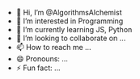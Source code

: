 - 👋 Hi, I’m @AlgorithmsAlchemist
- 👀 I’m interested in Programming
- 🌱 I’m currently learning JS, Python
- 💞️ I’m looking to collaborate on ...
- 📫 How to reach me ...
- 😄 Pronouns: ...
- ⚡ Fun fact: ...

<!---
AlgorithmsAlchemist/AlgorithmsAlchemist is a ✨ special ✨ repository because its `README.md` (this file) appears on your GitHub profile.
You can click the Preview link to take a look at your changes.
--->
